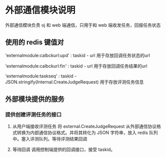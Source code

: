 # 外部通信模块说明

外部通信模块负责 oj 和 web 端通信，只用于和 web 端收发任务，回报任务状态

## 使用的 redis 键值对

'externalmodule:calbckurl:upd' : taskid - url 用于存放回调任务状态的url

'externalmodule:calbckurl:fin' : taskid - url 用于存放回调任务结果的url

'externalmodule:taskseq' : taskid - JSON.stringify(Internal.CreateJudgeRequest) 用于存放评测任务信息

## 外部模块提供的服务

### 提供创建评测任务的接口

1. 从用户端接收评测任务
   将 external.CreateJudgeRequest 从外部通信协议格式转换为内部通信协议格式。并将其转化为 JSON 字符串，放入 redis 队列中。塞入评测队列。等待评测结果回调

2. 等待回调
   调用控制端提供的回调接口，接受 taskid。
